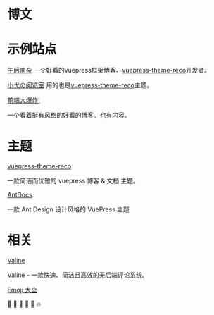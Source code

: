 # 博文

[]()

# 示例站点

[午后南杂](https://www.recoluan.com/)
一个好看的vuepress框架博客。[vuepress-theme-reco](https://vuepress-theme-reco.recoluan.com/)开发者。

[小弋の阅览室](https://lovelijunyi.gitee.io/blog/)
用的也是[vuepress-theme-reco](https://vuepress-theme-reco.recoluan.com/)主题。

[前端大爆炸! ](https://alili.tech/)

一个看着挺有风格的好看的博客。也有内容。

# 主题

[vuepress-theme-reco](https://vuepress-theme-reco.recoluan.com/)

一款简洁而优雅的 vuepress 博客 & 文档 主题。

[AntDocs](https://antdocs.seeyoz.cn/)

一款 Ant Design 设计风格的 VuePress 主题

# 相关

[Valine](https://valine.js.org/)

Valine - 一款快速、简洁且高效的无后端评论系统。

[Emoji 大全](https://www.webfx.com/tools/emoji-cheat-sheet/)

:book: :tada: :100: :bamboo: :gift_heart: :fire: